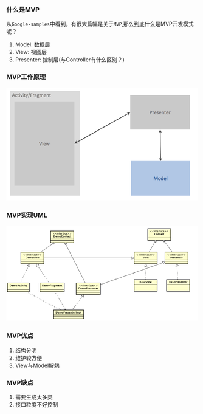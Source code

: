 ### 什么是MVP
从`Google-samples`中看到，有很大篇幅是关于`MVP`,那么到底什么是MVP开发模式呢？

1. Model: 数据层
2. View: 视图层
3. Presenter: 控制层(与Controller有什么区别？)

### MVP工作原理
![](/assets/MVP基础架构.png)

### MVP实现UML
![](/assets/MVP实现UML.png)

### MVP优点

1. 结构分明
2. 维护较方便
3. View与Model解耦

### MVP缺点

1. 需要生成太多类
2. 接口粒度不好控制